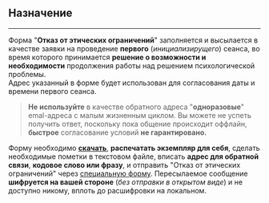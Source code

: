 ## Назначение
---

Форма "**Отказ от этических ограничений**" заполняется и высылается в качестве заявки на проведение **первого** (*инициализирущего*) сеанса, во время которого принимается **решение о возможности и необходимости** продолжения работы над решением психологической проблемы.  
Адрес указанный в форме будет использован для согласования даты и времени первого сеанса.
>**Не используйте** в качестве обратного адреса "**одноразовые**" emal-адреса с малым жизненным циклом. Вы можете не успеть получить ответ, поскольку пока общение происходит оффлайн, **быстрое** согласование условий **не гарантировано.**

Форму   необходимо **[скачать](https://github.com/ivlev/ivlev.github.io/blob/ph-first/_data/ethicsform.tar.gz)**, **распечатать экземпляр для себя**, сделать необходимые пометки в текстовом файле, вписать **адрес для обратной связи**, **кодовое слово или фразу**, и отправить "Отказ от этических ограничений" через [специальную форму](https://bit.ly/3yhBEb4). Пересылаемое сообщение **шифруется на вашей стороне** (*без отправки в открытом виде*) и не доступно никому, вплоть до расшифровки на локальном.
